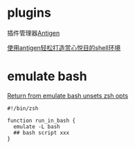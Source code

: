 # plugins
插件管理器[Antigen](https://github.com/zsh-users/antigen)

[使用antigen轻松打造赏心悦目的shell环境](https://cloud.tencent.com/developer/article/1607239)

# emulate bash
[Return from emulate bash unsets zsh opts](
https://superuser.com/questions/1307205/return-from-emulate-bash-unsets-zsh-opts)

```shell
#!/bin/zsh

function run_in_bash {
  emulate -L bash
  ## bash script xxx
}
```


